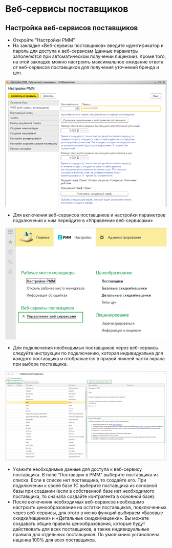 # Веб-сервисы поставщиков

## Настройка веб-сервисов поставщиков

* Откройте "Настройки РММ"
* На закладке «Веб-сервисы поставщиков» введите идентификатор и пароль для доступа к веб-сервисам \(данные параметры заполняются при автоматическом получении лицензии\). Кроме того, на этой закладке можно настроить максимальное ожидание ответа от веб-сервисов поставщиков для получения уточнений бренда и цен.

![](../.gitbook/assets/image%20%287%29.png)

* Для включения веб-сервисов поставщиков и настройки параметров подключения к ним перейдите в «Управление веб-сервисами»

![](../.gitbook/assets/image%20%2826%29.png)

* Для подключения необходимых поставщиков через веб-сервисы следуйте инструкции по подключению, которая индивидуальна для каждого поставщика и отображается в правой нижней части экрана при выборе поставщика.

![](../.gitbook/assets/image%20%2817%29.png)

* Укажите необходимые данные для доступа к веб-сервису поставщика. В поле “Поставщик в РММ“ выберите поставщика из списка. Если в списке нет поставщика, то создайте его. При подключении к своей базе 1С выберите поставщика из основной базы при создании \(если в собственной базе нет необходимого поставщика, то сначала создайте контрагента в основной базе\).
* После включения необходимых веб-сервисов необходимо настроить ценообразование на остатки поставщиков, подключенных через веб-сервисы, для этого в меню функций выбираем «Базовые скидки/наценки» и «Детальные скидки/наценки». Вы можете создавать общие правила ценообразования, которые будут действовать для всех поставщиков, а также индивидуальные правила для отдельных поставщиков. По умолчанию установлена наценка 100% для всех поставщиков.

